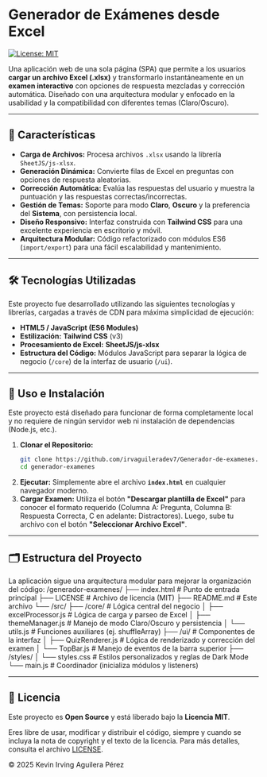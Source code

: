 # Generador de Exámenes desde Excel

[![License: MIT](https://img.shields.io/badge/License-MIT-yellow.svg)](https://opensource.org/licenses/MIT)

Una aplicación web de una sola página (SPA) que permite a los usuarios **cargar un archivo Excel (.xlsx)** y transformarlo instantáneamente en un **examen interactivo** con opciones de respuesta mezcladas y corrección automática. Diseñado con una arquitectura modular y enfocado en la usabilidad y la compatibilidad con diferentes temas (Claro/Oscuro).

---

## 🌟 Características

* **Carga de Archivos:** Procesa archivos `.xlsx` usando la librería `SheetJS/js-xlsx`.
* **Generación Dinámica:** Convierte filas de Excel en preguntas con opciones de respuesta aleatorias.
* **Corrección Automática:** Evalúa las respuestas del usuario y muestra la puntuación y las respuestas correctas/incorrectas.
* **Gestión de Temas:** Soporte para modo **Claro**, **Oscuro** y la preferencia del **Sistema**, con persistencia local.
* **Diseño Responsivo:** Interfaz construida con **Tailwind CSS** para una excelente experiencia en escritorio y móvil.
* **Arquitectura Modular:** Código refactorizado con módulos ES6 (`import/export`) para una fácil escalabilidad y mantenimiento.

---

## 🛠️ Tecnologías Utilizadas

Este proyecto fue desarrollado utilizando las siguientes tecnologías y librerías, cargadas a través de CDN para máxima simplicidad de ejecución:

* **HTML5 / JavaScript (ES6 Modules)**
* **Estilización:** **Tailwind CSS** (v3)
* **Procesamiento de Excel:** **SheetJS/js-xlsx**
* **Estructura del Código:** Módulos JavaScript para separar la lógica de negocio (`/core`) de la interfaz de usuario (`/ui`).

---

## 🚀 Uso e Instalación

Este proyecto está diseñado para funcionar de forma completamente local y no requiere de ningún servidor web ni instalación de dependencias (Node.js, etc.).

1.  **Clonar el Repositorio:**
    ```bash
    git clone https://github.com/irvaguileradev7/Generador-de-examenes.git
    cd generador-examenes
    ```
2.  **Ejecutar:** Simplemente abre el archivo **`index.html`** en cualquier navegador moderno.
3.  **Cargar Examen:** Utiliza el botón **"Descargar plantilla de Excel"** para conocer el formato requerido (Columna A: Pregunta, Columna B: Respuesta Correcta, C en adelante: Distractores). Luego, sube tu archivo con el botón **"Seleccionar Archivo Excel"**.

---

## 🗂️ Estructura del Proyecto

La aplicación sigue una arquitectura modular para mejorar la organización del código:
/generador-examenes/
├── index.html               # Punto de entrada principal
├── LICENSE                  # Archivo de licencia (MIT)
├── README.md                # Este archivo
└── /src/
├── /core/               # Lógica central del negocio
│   ├── excelProcessor.js  # Lógica de carga y parseo de Excel
│   ├── themeManager.js    # Manejo de modo Claro/Oscuro y persistencia
│   └── utils.js           # Funciones auxiliares (ej. shuffleArray)
├── /ui/                 # Componentes de la interfaz
│   ├── QuizRenderer.js    # Lógica de renderizado y corrección del examen
│   └── TopBar.js          # Manejo de eventos de la barra superior
├── /styles/
│   └── styles.css       # Estilos personalizados y reglas de Dark Mode
└── main.js              # Coordinador (inicializa módulos y listeners)

---

## 📄 Licencia

Este proyecto es **Open Source** y está liberado bajo la **Licencia MIT**.

Eres libre de usar, modificar y distribuir el código, siempre y cuando se incluya la nota de copyright y el texto de la licencia. Para más detalles, consulta el archivo [LICENSE](LICENSE).

&copy; 2025 Kevin Irving Aguilera Pérez